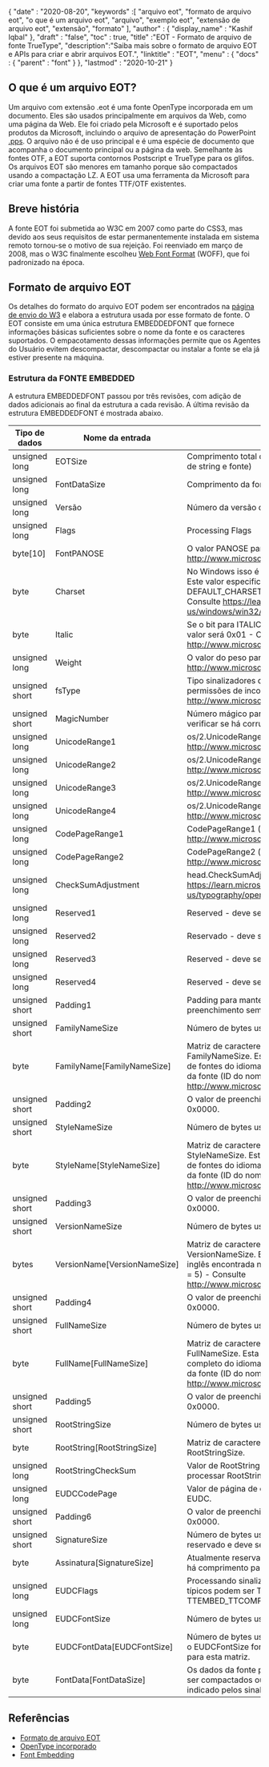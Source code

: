 {
  "date" : "2020-08-20",
  "keywords" :[ "arquivo eot", "formato de arquivo eot", "o que é um arquivo eot", "arquivo", "exemplo eot", "extensão de arquivo eot", "extensão", "formato" ],
  "author" : {
    "display_name" : "Kashif Iqbal"
},
  "draft" : "false",
  "toc" : true,
  "title" :"EOT - Formato de arquivo de fonte TrueType",
  "description":"Saiba mais sobre o formato de arquivo EOT e APIs para criar e abrir arquivos EOT.",
  "linktitle" : "EOT",
  "menu" : {
    "docs" : {
      "parent" : "font"
}
},
  "lastmod" : "2020-10-21"
}

## O que é um arquivo EOT?

Um arquivo com extensão .eot é uma fonte OpenType incorporada em um documento. Eles são usados principalmente em arquivos da Web, como uma página da Web. Ele foi criado pela Microsoft e é suportado pelos produtos da Microsoft, incluindo o arquivo de apresentação do PowerPoint [.pps](/pt/presentation/pps). O arquivo não é de uso principal e é uma espécie de documento que acompanha o documento principal ou a página da web. Semelhante às fontes OTF, a EOT suporta contornos Postscript e TrueType para os glifos. Os arquivos EOT são menores em tamanho porque são compactados usando a compactação LZ. A EOT usa uma ferramenta da Microsoft para criar uma fonte a partir de fontes TTF/OTF existentes.

## Breve história

A fonte EOT foi submetida ao W3C em 2007 como parte do CSS3, mas devido aos seus requisitos de estar permanentemente instalada em sistema remoto tornou-se o motivo de sua rejeição. Foi reenviado em março de 2008, mas o W3C finalmente escolheu [Web Font Format](/pt/font/woff/) (WOFF), que foi padronizado na época.

## Formato de arquivo EOT

Os detalhes do formato do arquivo EOT podem ser encontrados na [página de envio do W3](https://www.w3.org/Submission/EOT/#FileFormat) e elabora a estrutura usada por esse formato de fonte. O EOT consiste em uma única estrutura EMBEDDEDFONT que fornece informações básicas suficientes sobre o nome da fonte e os caracteres suportados. O empacotamento dessas informações permite que os Agentes do Usuário evitem descompactar, descompactar ou instalar a fonte se ela já estiver presente na máquina.

### Estrutura da FONTE EMBEDDED
A estrutura EMBEDDEDFONT passou por três revisões, com adição de dados adicionais ao final da estrutura a cada revisão. A última revisão da estrutura EMBEDDEDFONT é mostrada abaixo.

|Tipo de dados|Nome da entrada|Descrição|
---|---|---|
|unsigned long|EOTSize|Comprimento total da estrutura em bytes (incluindo dados de string e fonte)|
|unsigned long|FontDataSize|Comprimento da fonte OpenType (FontData) em bytes|
|unsigned long|Versão|Número da versão deste formato - 0x00020002|
|unsigned long|Flags|Processing Flags|
|byte[10]|FontPANOSE|O valor PANOSE para esta fonte - Consulte http://www.microsoft.com/typography/otspec/os2.htm#pan|
|byte|Charset|No Windows isso é derivado de TEXTMETRIC.tmCharSet. Este valor especifica o conjunto de caracteres da fonte. DEFAULT_CHARSET (0x01) indica nenhuma preferência. - Consulte https://learn.microsoft.com/en-us/windows/win32/api/wingdi/ns-wingdi-textmetrica|
|byte|Italic|Se o bit para ITALIC estiver definido em OS/2.fsSelection, o valor será 0x01 - Consulte http://www.microsoft.com/typography/otspec/os2.htm#fss|
|unsigned long|Weight|O valor do peso para esta fonte - Consulte http://www.microsoft.com/typography/otspec/os2.htm#wtc|
|unsigned short|fsType|Tipo sinalizadores que fornecem informações sobre permissões de incorporação - Consulte http://www.microsoft.com/typography/otspec/os2.htm#fst|
|unsigned short|MagicNumber|Número mágico para arquivo EOT - 0x504C. Usado para verificar se há corrupção de dados.|
|unsigned long|UnicodeRange1|os/2.UnicodeRange1 (bits 0-31) - Consulte http://www.microsoft.com/typography/otspec/os2.htm#ur|
|unsigned long|UnicodeRange2|os/2.UnicodeRange2 (bits 32-63) - Consulte http://www.microsoft.com/typography/otspec/os2.htm#ur|
|unsigned long|UnicodeRange3|os/2.UnicodeRange3 (bits 64-95) - Consulte http://www.microsoft.com/typography/otspec/os2.htm#ur|
|unsigned long|UnicodeRange4|os/2.UnicodeRange4 (bits 96-127) - Consulte http://www.microsoft.com/typography/otspec/os2.htm#ur|
|unsigned long|CodePageRange1|CodePageRange1 (bits 0-31) - Consulte http://www.microsoft.com/typography/otspec/os2.htm#cpr|
|unsigned long|CodePageRange2|CodePageRange2 (bits 32-63) - Consulte http://www.microsoft.com/typography/otspec/os2.htm#cpr|
|unsigned long|CheckSumAdjustment|head.CheckSumAdjustment - Consulte https://learn.microsoft.com/en-us/typography/opentype/spec/head|
|unsigned long|Reserved1|Reserved - deve ser 0|
|unsigned long|Reserved2|Reservado - deve ser 0|
|unsigned long|Reserved3|Reserved - deve ser 0|
|unsigned long|Reserved4|Reserved - deve ser 0|
|unsigned short|Padding1|Padding para manter o alinhamento longo. O valor de preenchimento sempre deve ser definido como 0x0000.|
|unsigned short|FamilyNameSize|Número de bytes usados pelo array FamilyName|
|byte|FamilyName[FamilyNameSize]|Matriz de caracteres UTF-16 com o comprimento de bytes FamilyNameSize. Esta é a cadeia de caracteres da família de fontes do idioma inglês encontrada na tabela de nomes da fonte (ID do nome = 1) - Consulte http://www.microsoft.com/typography/otspec/name.htm|
|unsigned short|Padding2|O valor de preenchimento deve sempre ser definido como 0x0000.|
|unsigned short|StyleNameSize|Número de bytes usados pelo StyleName|
|byte|StyleName[StyleNameSize]|Matriz de caracteres UTF-16 com o comprimento de bytes StyleNameSize. Esta é a cadeia de caracteres da subfamília de fontes do idioma inglês encontrada na tabela de nomes da fonte (ID do nome = 2) - Consulte http://www.microsoft.com/typography/otspec/name.htm|
|unsigned short|Padding3|O valor de preenchimento deve sempre ser definido como 0x0000.|
|unsigned short|VersionNameSize|Número de bytes usados pelo VersionName|
|bytes|VersionName[VersionNameSize]|Matriz de caracteres UTF-16 com o comprimento de bytes VersionNameSize. Esta é a string da versão do idioma inglês encontrada na tabela de nomes da fonte (ID do nome = 5) - Consulte http://www.microsoft.com/typography/otspec/name.htm|
|unsigned short|Padding4|O valor de preenchimento deve sempre ser definido como 0x0000.|
|unsigned short|FullNameSize|Número de bytes usados pelo FullName|
|byte|FullName[FullNameSize]|Matriz de caracteres UTF-16 com o comprimento de bytes FullNameSize. Esta é a cadeia de caracteres de nome completo do idioma inglês encontrada na tabela de nomes da fonte (ID do nome = 4) - Consulte http://www.microsoft.com/typography/otspec/name.htm|
|unsigned short|Padding5|O valor de preenchimento deve sempre ser definido como 0x0000.|
|unsigned short|RootStringSize|Número de bytes usados pelo array RootString|
|byte|RootString[RootStringSize]|Matriz de caracteres UTF-16 com o comprimento de bytes RootStringSize.|
|unsigned long|RootStringCheckSum|Valor de RootString CheckSum. Veja algoritmo para processar RootStringChecksum abaixo.|
|unsigned long|EUDCCodePage|Valor de página de código necessário para suporte de fonte EUDC.|
|unsigned short|Padding6|O valor de preenchimento deve sempre ser definido como 0x0000.|
|unsigned short|SignatureSize|Número de bytes usados pelo array Signature. Atualmente reservado e deve ser definido como 0x0000.|
|byte|Assinatura[SignatureSize]|Atualmente reservado. Se o SignatureSize for 0x0000, não há comprimento para esta matriz.|
|unsigned long|EUDCFlags|Processando sinalizadores para a fonte EUDC. Os valores típicos podem ser TTEMBED_XORENCRYPTDATA e TTEMBED_TTCOMPRESSED.|
|unsigned long|EUDCFontSize|Número de bytes usados pelo array Signature.|
|byte|EUDCFontData[EUDCFontSize]|Número de bytes usados para os dados de fonte EUDC. Se o EUDCFontSize for 0x00000000, não há comprimento para esta matriz.|
|byte|FontData[FontDataSize]|Os dados da fonte para este arquivo EOT. Os dados podem ser compactados ou criptografados por XOR conforme indicado pelos sinalizadores de processamento.|

## Referências

* [Formato de arquivo EOT](https://www.w3.org/Submission/EOT/)
* [OpenType incorporado](https://en.wikipedia.org/wiki/Embedded_OpenType)
* [Font Embedding](https://en.wikipedia.org/wiki/Font_embedding)

